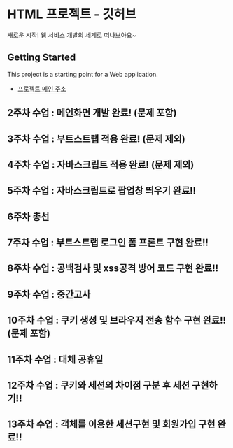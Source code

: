 # HTML 프로젝트 - 깃허브
새로운 시작! 웹 서비스 개발의 세계로 떠나보아요~
## Getting Started
This project is a starting point for a Web application.
- [프로젝트 메인 주소](https://github.com/YJlang/WEB_MAIN_20211001)
## 2주차 수업 : 메인화면 개발 완료! (문제 포함)
## 3주차 수업 : 부트스트랩 적용 완료! (문제 제외)
## 4주차 수업 : 자바스크립트 적용 완료! (문제 제외)
## 5주차 수업 : 자바스크립트로 팝업창 띄우기 완료!!
## 6주차 총선
## 7주차 수업 : 부트스트랩 로그인 폼 프론트 구현 완료!!
## 8주차 수업 : 공백검사 및 xss공격 방어 코드 구현 완료!!
## 9주차 수업 : 중간고사
## 10주차 수업 : 쿠키 생성 및 브라우저 전송 함수 구현 완료!!(문제 포함)
## 11주차 수업 : 대체 공휴일
## 12주차 수업 : 쿠키와 세션의 차이점 구분 후 세션 구현하기!!
## 13주차 수업 : 객체를 이용한 세션구현 및 회원가입 구현 완료!!